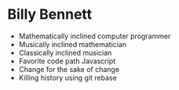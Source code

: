 Billy Bennett
==========
* Mathematically inclined computer programmer
* Musically inclined mathematician
* Classically inclined musician
* Favorite code path Javascript
* Change for the sake of change
* Killing history using git rebase
